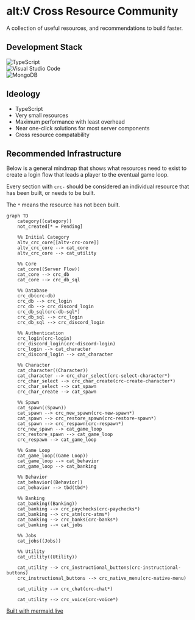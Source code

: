 # alt:V Cross Resource Community

A collection of useful resources, and recommendations to build faster.

## Development Stack

![TypeScript](https://img.shields.io/badge/typescript-%23007ACC.svg?style=for-the-badge&logo=typescript&logoColor=white)
<br />
![Visual Studio Code](https://img.shields.io/badge/Visual%20Studio%20Code-0078d7.svg?style=for-the-badge&logo=visual-studio-code&logoColor=white)
<br />
![MongoDB](https://img.shields.io/badge/MongoDB-%234ea94b.svg?style=for-the-badge&logo=mongodb&logoColor=white)

## Ideology

- TypeScript
- Very small resources
- Maximum performance with least overhead
- Near one-click solutions for most server components
- Cross resource compatability


## Recommended Infrastructure

Below is a general mindmap that shows what resources need to exist to create a login flow that leads a player to the eventual game loop.

Every section with `crc-` should be considered an individual resource that has been built, or needs to be built.

The `*` means the resource has not been built.

```mermaid
graph TD
    category((category))
    not_created[* = Pending]

    %% Initial Category
    altv_crc_core[[altv-crc-core]]
    altv_crc_core --> cat_core
    altv_crc_core --> cat_utility

    %% Core
    cat_core((Server Flow))
    cat_core --> crc_db
    cat_core --> crc_db_sql

    %% Database
    crc_db(crc-db)
    crc_db --> crc_login
    crc_db --> crc_discord_login
    crc_db_sql(crc-db-sql*)
    crc_db_sql --> crc_login
    crc_db_sql --> crc_discord_login

    %% Authentication
    crc_login(crc-login)
    crc_discord_login(crc-discord-login)
    crc_login --> cat_character
    crc_discord_login --> cat_character

    %% Character
    cat_character((Character))
    cat_character --> crc_char_select(crc-select-character*)
    crc_char_select --> crc_char_create(crc-create-character*)
    crc_char_select --> cat_spawn
    crc_char_create --> cat_spawn

    %% Spawn
    cat_spawn((Spawn))
    cat_spawn --> crc_new_spawn(crc-new-spawn*)
    cat_spawn --> crc_restore_spawn(crc-restore-spawn*)
    cat_spawn --> crc_respawn(crc-respawn*)
    crc_new_spawn --> cat_game_loop
    crc_restore_spawn --> cat_game_loop
    crc_respawn --> cat_game_loop

    %% Game Loop
    cat_game_loop((Game Loop))
    cat_game_loop --> cat_behavior
    cat_game_loop --> cat_banking
   
    %% Behavior
    cat_behavior((Behavior))
    cat_behavior --> tbd(tbd*)

    %% Banking
    cat_banking((Banking))
    cat_banking --> crc_paychecks(crc-paychecks*)
    cat_banking --> crc_atm(crc-atms*)
    cat_banking --> crc_banks(crc-banks*)
    cat_banking --> cat_jobs

    %% Jobs
    cat_jobs((Jobs))

    %% Utility
    cat_utility((Utility))

    cat_utility --> crc_instructional_buttons(crc-instructional-buttons)
    crc_instructional_buttons --> crc_native_menu(crc-native-menu)

    cat_utility --> crc_chat(crc-chat*)

    cat_utility --> crc_voice(crc-voice*)
```

[Built with mermaid.live](https://mermaid.live/)
